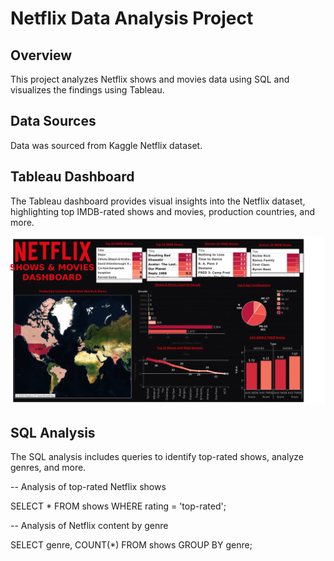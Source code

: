 # Netflix Data Analysis Project

## Overview

This project analyzes Netflix shows and movies data using SQL and visualizes the findings using Tableau.

## Data Sources

Data was sourced from Kaggle Netflix dataset.

## Tableau Dashboard

The Tableau dashboard provides visual insights into the Netflix dataset, highlighting top IMDB-rated shows and movies, production countries, and more.

![Netflix Dashboard](https://github.com/MohammedNasar07/Netflix-Data-Analysis/blob/main/Netflix%20Dashboard%20(Tableau).png?raw=true)


## SQL Analysis

The SQL analysis includes queries to identify top-rated shows, analyze genres, and more.

-- Analysis of top-rated Netflix shows

SELECT * FROM shows WHERE rating = 'top-rated';

-- Analysis of Netflix content by genre

SELECT genre, COUNT(*) FROM shows GROUP BY genre;


